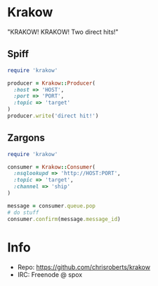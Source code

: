 # Krakow

"KRAKOW! KRAKOW! Two direct hits!"

## Spiff

```ruby
require 'krakow'

producer = Krakow::Producer(
  :host => 'HOST',
  :port => 'PORT',
  :topic => 'target'
)
producer.write('direct hit!')
```

## Zargons

```ruby
require 'krakow'

consumer = Krakow::Consumer(
  :nsqlookupd => 'http://HOST:PORT',
  :topic => 'target',
  :channel => 'ship'
)

message = consumer.queue.pop
# do stuff
consumer.confirm(message.message_id)
```

# Info
* Repo: https://github.com/chrisroberts/krakow
* IRC: Freenode @ spox
